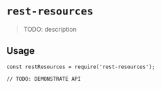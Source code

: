# `rest-resources`

> TODO: description

## Usage

```
const restResources = require('rest-resources');

// TODO: DEMONSTRATE API
```
